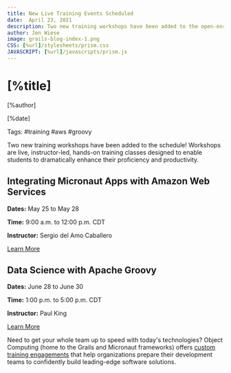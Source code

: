 ```yaml
---
title: New Live Training Events Scheduled
date:  April 23, 2021
description: Two new training workshops have been added to the open-enrollment schedule.
author: Jen Wiese
image: grails-blog-index-1.png
CSS: [%url]/stylesheets/prism.css
JAVASCRIPT: [%url]/javascripts/prism.js
---
```


# [%title]

[%author]

[%date]

Tags: #training #aws #groovy

Two new training workshops have been added to the schedule! Workshops are live, instructor-led, hands-on training classes designed to enable students to dramatically enhance their proficiency and productivity.

## Integrating Micronaut Apps with Amazon Web Services

**Dates:** May 25 to May 28

**Time:** 9:00 a.m. to 12:00 p.m. CDT

**Instructor:** Sergio del Amo Caballero

[Learn More](https://objectcomputing.com/services/training/catalog/micronaut-training/micronaut-aws-integration)


## Data Science with Apache Groovy

**Dates:** June 28 to June 30

**Time:** 1:00 p.m. to 5:00 p.m. CDT

**Instructor:** Paul King

[Learn More](https://objectcomputing.com/services/training/catalog/grails/data-science-with-groovy)



Need to get your whole team up to speed with today's technologies? Object Computing (home to the Grails and Micronaut frameworks) offers [custom training engagements](https://objectcomputing.com/services/training) that help organizations prepare their development teams to confidently build leading-edge software solutions.
